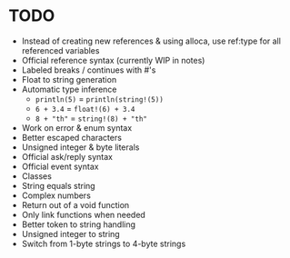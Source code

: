 # TODO
- Instead of creating new references & using alloca, use ref:type for all referenced variables
- Official reference syntax (currently WIP in notes)
- Labeled breaks / continues with #'s
- Float to string generation
- Automatic type inference 
    - `println(5)` = `println(string!(5))`
    - `6 + 3.4` = `float!(6) + 3.4`
    - `8 + "th"` = `string!(8) + "th"`
- Work on error & enum syntax
- Better escaped characters
- Unsigned integer & byte literals
- Official ask/reply syntax
- Official event syntax
- Classes
- String equals string 
- Complex numbers
- Return out of a void function
- Only link functions when needed
- Better token to string handling
- Unsigned integer to string
- Switch from 1-byte strings to 4-byte strings